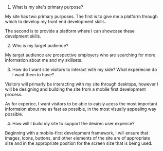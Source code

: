 1) What is my site's primary purpose?

My site has two primary purposes. The first is to give me a platform through which to develop my front end development skills.

The second is to provide a platform where I can showcase these develpment skills.

2) Who is my target audience?

My target audience are prospective employers who are searching for more information about me and my skillsets.

3) How do I want site visitors to interact with my side? What experiecne do I want them to have?

Visitors will primarly be interacting with my site through desktops, however I will be designing and building the site from a mobile first development process.

As for experice, I want visitors to be able to eaisly acess the most important informaion about me as fast as possible, in the most visually appealing way possible.

4) How will I build my site to support the desirec user experice?

Beginning with a mobile-first development framework, I will ensure that images, icons, buttons, and other elements of the site are of appropriate size and in the appropriate position for the screen size that is being used.